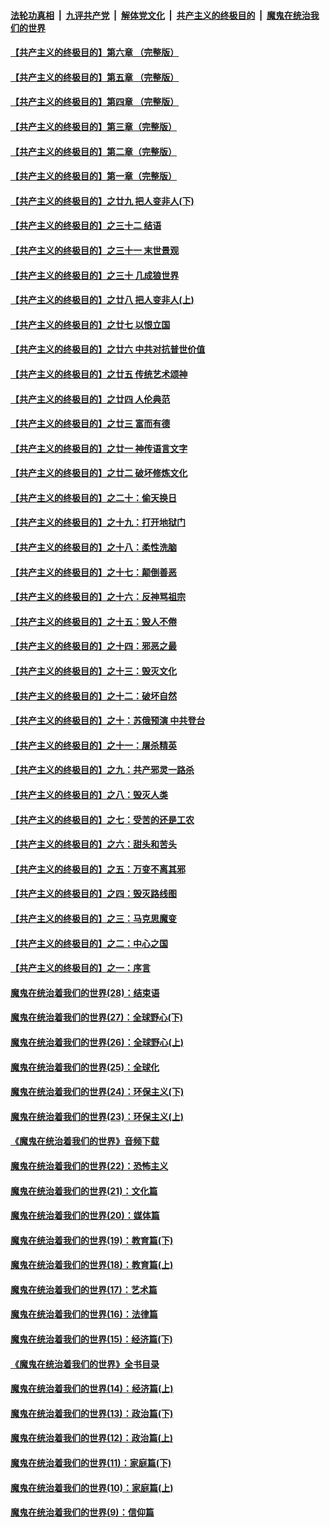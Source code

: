 ####  [法轮功真相](../../../../basic/blob/master/README.md?t=04131301) &nbsp;|&nbsp; [九评共产党](../../../../9ping.md/blob/master/README.md?t=04131301) &nbsp;|&nbsp; [解体党文化](../../../../jtdwh.md/blob/master/README.md?t=04131301)  &nbsp;|&nbsp; [共产主义的终极目的](../../../../gczydzjmd.md/blob/master/README.md?t=04131301) &nbsp;|&nbsp; [魔鬼在统治我们的世界](../../../../mgztzwmdsj.md/blob/master/README.md?t=04131301) 

#### [【共产主义的终极目的】第六章 （完整版）](../pages/nsc422/n11428913.md?t=04131301) 

#### [【共产主义的终极目的】第五章 （完整版）](../pages/nsc422/n11428912.md?t=04131301) 

#### [【共产主义的终极目的】第四章 （完整版）](../pages/nsc422/n11428907.md?t=04131301) 

#### [【共产主义的终极目的】第三章（完整版）](../pages/nsc422/n11428848.md?t=04131301) 

#### [【共产主义的终极目的】第二章（完整版）](../pages/nsc422/n11428831.md?t=04131301) 

#### [【共产主义的终极目的】第一章（完整版）](../pages/nsc422/n11417651.md?t=04131301) 

#### [【共产主义的终极目的】之廿九 把人变非人(下)](../pages/nsc422/n11344140.md?t=04131301) 

#### [【共产主义的终极目的】之三十二 结语](../pages/nsc422/n11360535.md?t=04131301) 

#### [【共产主义的终极目的】之三十一 末世景观](../pages/nsc422/n11351129.md?t=04131301) 

#### [【共产主义的终极目的】之三十 几成狼世界](../pages/nsc422/n11348280.md?t=04131301) 

#### [【共产主义的终极目的】之廿八 把人变非人(上)](../pages/nsc422/n11340492.md?t=04131301) 

#### [【共产主义的终极目的】之廿七 以恨立国](../pages/nsc422/n11336944.md?t=04131301) 

#### [【共产主义的终极目的】之廿六 中共对抗普世价值](../pages/nsc422/n11324785.md?t=04131301) 

#### [【共产主义的终极目的】之廿五 传统艺术颂神](../pages/nsc422/n11296396.md?t=04131301) 

#### [【共产主义的终极目的】之廿四 人伦典范](../pages/nsc422/n11296397.md?t=04131301) 

#### [【共产主义的终极目的】之廿三 富而有德](../pages/nsc422/n11283598.md?t=04131301) 

#### [【共产主义的终极目的】之廿一 神传语言文字](../pages/nsc422/n11263265.md?t=04131301) 

#### [【共产主义的终极目的】之廿二 破坏修炼文化](../pages/nsc422/n11245728.md?t=04131301) 

#### [【共产主义的终极目的】之二十：偷天换日](../pages/nsc422/n11238846.md?t=04131301) 

#### [【共产主义的终极目的】之十九：打开地狱门](../pages/nsc422/n11206376.md?t=04131301) 

#### [【共产主义的终极目的】之十八：柔性洗脑](../pages/nsc422/n11199994.md?t=04131301) 

#### [【共产主义的终极目的】之十七：颠倒善恶](../pages/nsc422/n11179782.md?t=04131301) 

#### [【共产主义的终极目的】之十六：反神骂祖宗](../pages/nsc422/n11166798.md?t=04131301) 

#### [【共产主义的终极目的】之十五：毁人不倦](../pages/nsc422/n11166792.md?t=04131301) 

#### [【共产主义的终极目的】之十四：邪恶之最](../pages/nsc422/n11150249.md?t=04131301) 

#### [【共产主义的终极目的】之十三：毁灭文化](../pages/nsc422/n11135227.md?t=04131301) 

#### [【共产主义的终极目的】之十二：破坏自然](../pages/nsc422/n11135214.md?t=04131301) 

#### [【共产主义的终极目的】之十：苏俄预演 中共登台](../pages/nsc422/n11118424.md?t=04131301) 

#### [【共产主义的终极目的】之十一：屠杀精英](../pages/nsc422/n11118442.md?t=04131301) 

#### [【共产主义的终极目的】之九：共产邪灵一路杀](../pages/nsc422/n11114139.md?t=04131301) 

#### [【共产主义的终极目的】之八：毁灭人类](../pages/nsc422/n11108503.md?t=04131301) 

#### [【共产主义的终极目的】之七：受苦的还是工农](../pages/nsc422/n11101809.md?t=04131301) 

#### [【共产主义的终极目的】之六：甜头和苦头](../pages/nsc422/n11096971.md?t=04131301) 

#### [【共产主义的终极目的】之五：万变不离其邪](../pages/nsc422/n11091285.md?t=04131301) 

#### [【共产主义的终极目的】之四：毁灭路线图](../pages/nsc422/n11086284.md?t=04131301) 

#### [【共产主义的终极目的】之三：马克思魔变](../pages/nsc422/n11061941.md?t=04131301) 

#### [【共产主义的终极目的】之二：中心之国](../pages/nsc422/n11047728.md?t=04131301) 

#### [【共产主义的终极目的】之一：序言](../pages/nsc422/n11086077.md?t=04131301) 

#### [魔鬼在统治着我们的世界(28)：结束语](../pages/nsc422/n10936246.md?t=04131301) 

#### [魔鬼在统治着我们的世界(27)：全球野心(下)](../pages/nsc422/n10928319.md?t=04131301) 

#### [魔鬼在统治着我们的世界(26)：全球野心(上)](../pages/nsc422/n10900318.md?t=04131301) 

#### [魔鬼在统治着我们的世界(25)：全球化](../pages/nsc422/n10788205.md?t=04131301) 

#### [魔鬼在统治着我们的世界(24)：环保主义(下)](../pages/nsc422/n10695307.md?t=04131301) 

#### [魔鬼在统治着我们的世界(23)：环保主义(上)](../pages/nsc422/n10688613.md?t=04131301) 

#### [《魔鬼在统治着我们的世界》音频下载](../pages/nsc422/n10635553.md?t=04131301) 

#### [魔鬼在统治着我们的世界(22)：恐怖主义](../pages/nsc422/n10614727.md?t=04131301) 

#### [魔鬼在统治着我们的世界(21)：文化篇](../pages/nsc422/n10597706.md?t=04131301) 

#### [魔鬼在统治着我们的世界(20)：媒体篇](../pages/nsc422/n10586579.md?t=04131301) 

#### [魔鬼在统治着我们的世界(19)：教育篇(下)](../pages/nsc422/n10564808.md?t=04131301) 

#### [魔鬼在统治着我们的世界(18)：教育篇(上)](../pages/nsc422/n10526970.md?t=04131301) 

#### [魔鬼在统治着我们的世界(17)：艺术篇](../pages/nsc422/n10499093.md?t=04131301) 

#### [魔鬼在统治着我们的世界(16)：法律篇](../pages/nsc422/n10485969.md?t=04131301) 

#### [魔鬼在统治着我们的世界(15)：经济篇(下)](../pages/nsc422/n10469975.md?t=04131301) 

#### [《魔鬼在统治着我们的世界》全书目录](../pages/nsc422/n10464261.md?t=04131301) 

#### [魔鬼在统治着我们的世界(14)：经济篇(上)](../pages/nsc422/n10457370.md?t=04131301) 

#### [魔鬼在统治着我们的世界(13)：政治篇(下)](../pages/nsc422/n10448270.md?t=04131301) 

#### [魔鬼在统治着我们的世界(12)：政治篇(上)](../pages/nsc422/n10444576.md?t=04131301) 

#### [魔鬼在统治着我们的世界(11)：家庭篇(下)](../pages/nsc422/n10440961.md?t=04131301) 

#### [魔鬼在统治着我们的世界(10)：家庭篇(上)](../pages/nsc422/n10435448.md?t=04131301) 

#### [魔鬼在统治着我们的世界(9)：信仰篇](../pages/nsc422/n10432159.md?t=04131301) 

